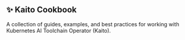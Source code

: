 ## ✨ Kaito Cookbook

A collection of guides, examples, and best practices for working with Kubernetes AI Toolchain Operator (Kaito). 
